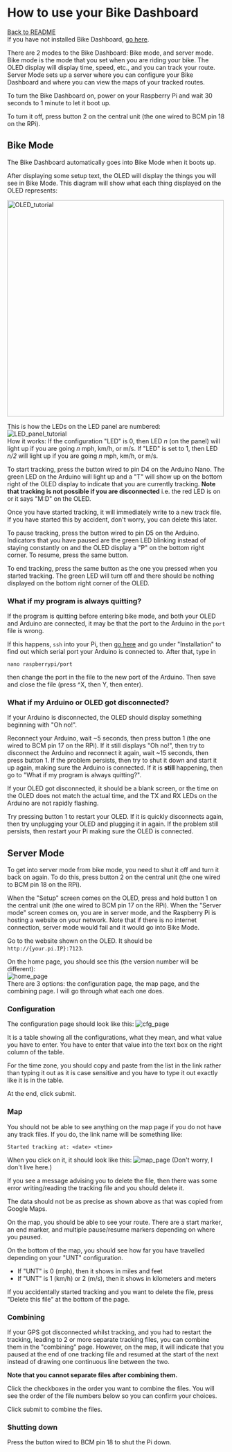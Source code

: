 # How to use your Bike Dashboard

[Back to README](/README.md)  
If you have not installed Bike Dashboard, [go here](/docs/pages/make_yourself.md).

There are 2 modes to the Bike Dashboard: Bike mode, and server mode. Bike mode is the mode that you set when you are riding your bike. The OLED display will display time, speed, etc., and you can track your route. Server Mode sets up a server where you can configure your Bike Dashboard and where you can view the maps of your tracked routes.

To turn the Bike Dashboard on, power on your Raspberry Pi and wait 30 seconds to 1 minute to let it boot up. 

To turn it off, press button 2 on the central unit (the one wired to BCM pin 18 on the RPi).

## Bike Mode
The Bike Dashboard automatically goes into Bike Mode when it boots up. 

After displaying some setup text, the OLED will display the things you will see in Bike Mode. This diagram will show what each thing displayed on the OLED represents:

<img src="../img/bd_build_oled.png" alt="OLED_tutorial" height="500px">  

This is how the LEDs on the LED panel are numbered:  
![LED_panel_tutorial](/docs/img/bd_build_led_panel.png)  
How it works:
If the configuration "LED" is 0, then LED *n* (on the panel) will light up if you are going *n* mph, km/h, or m/s. If "LED" is set to 1, then LED *n/2* will light up if you are going *n* mph, km/h, or m/s.

To start tracking, press the button wired to pin D4 on the Arduino Nano. The green LED on the Arduino will light up and a "T" will show up on the bottom right of the OLED display to indicate that you are currently tracking. **Note that tracking is not possible if you are disconnected** i.e. the red LED is on or it says "M:D" on the OLED.

Once you have started tracking, it will immediately write to a new track file. If you have started this by accident, don't worry, you can delete this later. 

To pause tracking, press the button wired to pin D5 on the Arduino. Indicators that you have paused are the green LED blinking instead of staying constantly on and the OLED display a "P" on the bottom right corner. To resume, press the same button. 

To end tracking, press the same button as the one you pressed when you started tracking. The green LED will turn off and there should be nothing displayed on the bottom right corner of the OLED. 

### What if my program is always quitting?

If the program is quitting before entering bike mode, and both your OLED and Arduino are connected, it may be that the port to the Arduino in the `port` file is wrong. 

If this happens, `ssh` into your Pi, then [go here](/docs/pages/make_yourself.md) and go under "Installation" to find out which serial port your Arduino is connected to. After that, type in 
```
nano raspberrypi/port
```
then change the port in the file to the new port of the Arduino. Then save and close the file (press ^X, then Y, then enter).

### What if my Arduino or OLED got disconnected?

If your Arduino is disconnected, the OLED should display something beginning with "Oh no!". 

Reconnect your Arduino, wait ~5 seconds, then press button 1 (the one wired to BCM pin 17 on the RPi). If it still displays "Oh no!", then try to disconnect the Arduino and reconnect it again, wait ~15 seconds, then press button 1. If the problem persists, then try to shut it down and start it up again, making sure the Arduino is connected. If it is **still** happening, then go to "What if my program is always quitting?".

If your OLED got disconnected, it should be a blank screen, or the time on the OLED does not match the actual time, and the TX and RX LEDs on the Arduino are not rapidly flashing. 

Try pressing button 1 to restart your OLED. If it is quickly disconnects again, then try unplugging your OLED and plugging it in again. If the problem still persists, then restart your Pi making sure the OLED is connected.

## Server Mode

To get into server mode from bike mode, you need to shut it off and turn it back on again. To do this, press button 2 on the central unit (the one wired to BCM pin 18 on the RPi).

When the "Setup" screen comes on the OLED, press and hold button 1 on the central unit (the one wired to BCM pin 17 on the RPi). When the "Server mode" screen comes on, you are in server mode, and the Raspberry Pi is hosting a website on your network. Note that if there is no internet connection, server mode would fail and it would go into Bike Mode.

Go to the website shown on the OLED. It should be `http://{your.pi.IP}:7123`.

On the home page, you should see this (the version number will be different):   
![home_page](/docs/img/bd_web_home.png)  
There are 3 options: the configuration page, the map page, and the combining page. I will go through what each one does.

### Configuration
The configuration page should look like this:
![cfg_page](/docs/img/bd_web_cfg.png)

It is a table showing all the configurations, what they mean, and what value you have to enter. You have to enter that value into the text box on the right column of the table. 

For the time zone, you should copy and paste from the list in the link rather than typing it out as it is case sensitive and you have to type it out exactly like it is in the table.

At the end, click submit.

### Map
You should not be able to see anything on the map page if you do not have any track files. If you do, the link name will be something like:
```
Started tracking at: <date> <time> 
```
When you click on it, it should look like this:
![map_page](/docs/img/bd_web_map.png)
(Don't worry, I don't live here.)

If you see a message advising you to delete the file, then there was some error writing/reading the tracking file and you should delete it.

The data should not be as precise as shown above as that was copied from Google Maps.

On the map, you should be able to see your route. There are a start marker, an end marker, and multiple pause/resume markers depending on where you paused.

On the bottom of the map, you should see how far you have travelled depending on your "UNT" configuration.
- If "UNT" is 0 (mph), then it shows in miles and feet
- If "UNT" is 1 (km/h) or 2 (m/s), then it shows in kilometers and meters

If you accidentally started tracking and you want to delete the file, press "Delete this file" at the bottom of the page.

### Combining

If your GPS got disconnected whilst tracking, and you had to restart the tracking, leading to 2 or more separate tracking files, you can combine them in the "combining" page. However, on the map, it will indicate that you paused at the end of one tracking file and resumed at the start of the next instead of drawing one continuous line between the two.

**Note that you cannot separate files after combining them.**

Click the checkboxes in the order you want to combine the files. You will see the order of the file numbers below so you can confirm your choices. 

Click submit to combine the files.

### Shutting down

Press the button wired to BCM pin 18 to shut the Pi down.

